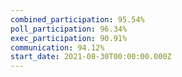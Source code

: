 ```yaml
---
combined_participation: 95.54%
poll_participation: 96.34%
exec_participation: 90.91%
communication: 94.12%
start_date: 2021-08-30T00:00:00.000Z
---
```

